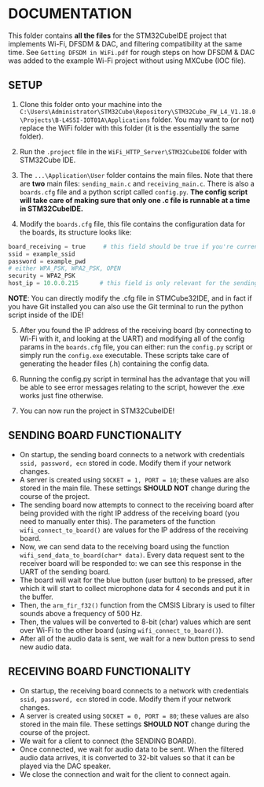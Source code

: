 # DOCUMENTATION

This folder contains **all the files** for the STM32CubeIDE project that implements Wi-Fi, DFSDM & DAC, and filtering compatibility at the same time. 
See `Getting DFSDM in WiFi.pdf` for rough steps on how DFSDM & DAC was added to the example Wi-Fi project without using MXCube (IOC file).


## SETUP

1. Clone this folder onto your machine into the `C:\Users\Administrator\STM32Cube\Repository\STM32Cube_FW_L4_V1.18.0\Projects\B-L4S5I-IOT01A\Applications` folder. You may want to (or not) replace the WiFi folder with this folder (it is the essentially the same folder).
2. Run the `.project` file in the `WiFi_HTTP_Server\STM32CubeIDE` folder with STM32Cube IDE.
3. The `...\Application\User` folder contains the main files. Note that there are **two** main files: `sending_main.c` and `receiving_main.c`. There is also a `boards.cfg` file and a python script called `config.py`. **The config script will take care of making sure that only one .c file is runnable at a time in STM32CubeIDE.**
   
4. Modify the `boards.cfg` file, this file contains the configuration data for the boards, its structure looks like:

```python
board_receiving = true     # this field should be true if you're currently working with the receiving board, and false otherwise
ssid = example_ssid        
password = example_pwd
# either WPA_PSK, WPA2_PSK, OPEN
security = WPA2_PSK 
host_ip = 10.0.0.215      # this field is only relevant for the sending board, and you might need to connect with the receiving board first to see what is the IP address
```
**NOTE**: You can directly modify the .cfg file in STMCube32IDE, and in fact if you have Git installed you can also use the Git terminal to run the python script inside of the IDE!

5. After you found the IP address of the receiving board (by connecting to Wi-Fi with it, and looking at the UART) and modifying all of the config params in the `boards.cfg` file, you can either: run the `config.py` script or simply run the `config.exe` executable. These scripts take care of generating the header files (.h) containing the config data.

6. Running the config.py script in terminal has the advantage that you will be able to see error messages relating to the script, however the .exe works just fine otherwise.
   
7. You can now run the project in STM32CubeIDE!

## SENDING BOARD FUNCTIONALITY
- On startup, the sending board connects to a network with credentials `ssid, password, ecn` stored in code. Modify them if your network changes.
- A server is created using `SOCKET = 1, PORT = 10`; these values are also stored in the main file. These settings **SHOULD NOT** change during the course of the project.
- The sending board now attempts to connect to the receiving board after being provided with the right IP address of the receiving board (you need to manually enter this). The parameters of the function `wifi_connect_to_board()` are values for the IP address of the receiving board.
- Now, we can send data to the receiving board using the function `wifi_send_data_to_board(char* data)`. Every data request sent to the receiver board will be responded to: we can see this response in the UART of the sending board.
- The board will wait for the blue button (user button) to be pressed, after which it will start to collect microphone data for 4 seconds and put it in the buffer.
- Then, the `arm_fir_f32()` function from the CMSIS Library is used to filter sounds above a frequency of 500 Hz.
- Then, the values will be converted to 8-bit (char) values which are sent over Wi-Fi to the other board (using `wifi_connect_to_board()`).
- After all of the audio data is sent, we wait for a new button press to send new audio data.

  
## RECEIVING BOARD FUNCTIONALITY
- On startup, the receiving board connects to a network with credentials `ssid, password, ecn` stored in code. Modify them if your network changes.
- A server is created using `SOCKET = 0, PORT = 80`; these values are also stored in the main file. These settings **SHOULD NOT** change during the course of the project.
- We wait for a client to connect (the SENDING BOARD).
- Once connected, we wait for audio data to be sent. When the filtered audio data arrives, it is converted to 32-bit values so that it can be played via the DAC speaker.
- We close the connection and wait for the client to connect again.

